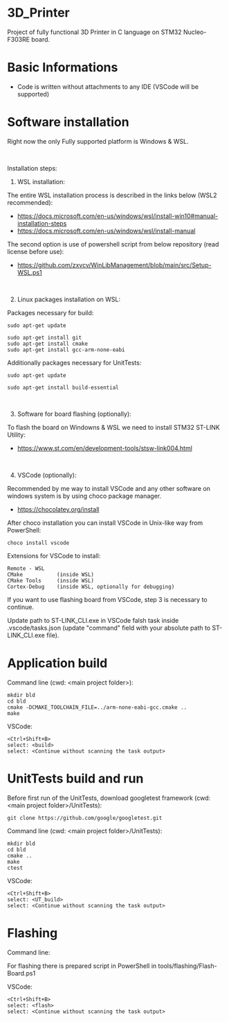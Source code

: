 # 3D_Printer
Project of fully functional 3D Printer in C language on STM32 Nucleo-F303RE board.

# Basic Informations
- Code is written without attachments to any IDE (VSCode will be supported)

# Software installation
Right now the only Fully supported platform is Windows & WSL.

&nbsp;

Installation steps:

1. WSL installation:

The entire WSL installation process is described in the links below (WSL2 recommended):
- https://docs.microsoft.com/en-us/windows/wsl/install-win10#manual-installation-steps
- https://docs.microsoft.com/en-us/windows/wsl/install-manual

The second option is use of powershell script from below repository (read license before use):
- https://github.com/zxvcv/WinLibManagement/blob/main/src/Setup-WSL.ps1

&nbsp;

2. Linux packages installation on WSL:

Packages necessary for build:
```
sudo apt-get update

sudo apt-get install git
sudo apt-get install cmake
sudo apt-get install gcc-arm-none-eabi
```
Additionally packages necessary for UnitTests:
```
sudo apt-get update

sudo apt-get install build-essential
```

&nbsp;

3. Software for board flashing (optionally):

To flash the board on Windowns & WSL we need to install STM32 ST-LINK Utility:
- https://www.st.com/en/development-tools/stsw-link004.html

&nbsp;

4. VSCode (optionally):

Recommended by me way to install VSCode and any other software on windows system is by using choco package manager.
- https://chocolatey.org/install

After choco installation you can install VSCode in Unix-like way from PowerShell:
```
choco install vscode
```

Extensions for VSCode to install:
```
Remote - WSL
CMake           (inside WSL)
CMake Tools     (inside WSL)
Cortex-Debug    (inside WSL, optionally for debugging)
```

If you want to use flashing board from VSCode, step 3 is necessary to continue.

Update path to ST-LINK_CLI.exe in VSCode falsh task inside .vscode/tasks.json (update "command" field with your absolute path to ST-LINK_CLI.exe file).



# Application build

Command line (cwd: \<main project folder\>):
```
mkdir bld
cd bld
cmake -DCMAKE_TOOLCHAIN_FILE=../arm-none-eabi-gcc.cmake ..
make
```
VSCode:
```
<Ctrl+Shift+B>
select: <build>
select: <Continue without scanning the task output>
```

# UnitTests build and run
Before first run of the UnitTests, download googletest framework (cwd: \<main project folder\>/UnitTests):
```
git clone https://github.com/google/googletest.git
```

Command line (cwd: \<main project folder\>/UnitTests):
```
mkdir bld
cd bld
cmake ..
make
ctest
```

VSCode:
```
<Ctrl+Shift+B>
select: <UT_build>
select: <Continue without scanning the task output>
```

# Flashing
Command line:

For flashing there is prepared script in PowerShell in tools/flashing/Flash-Board.ps1

VSCode:
```
<Ctrl+Shift+B>
select: <flash>
select: <Continue without scanning the task output>
```

